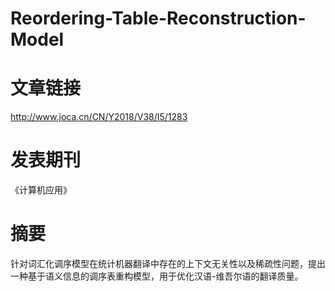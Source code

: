 # Reordering-Table-Reconstruction-Model

# 文章链接
http://www.joca.cn/CN/Y2018/V38/I5/1283
# 发表期刊
《计算机应用》
# 摘要
针对词汇化调序模型在统计机器翻译中存在的上下文无关性以及稀疏性问题，提出一种基于语义信息的调序表重构模型，用于优化汉语-维吾尔语的翻译质量。
